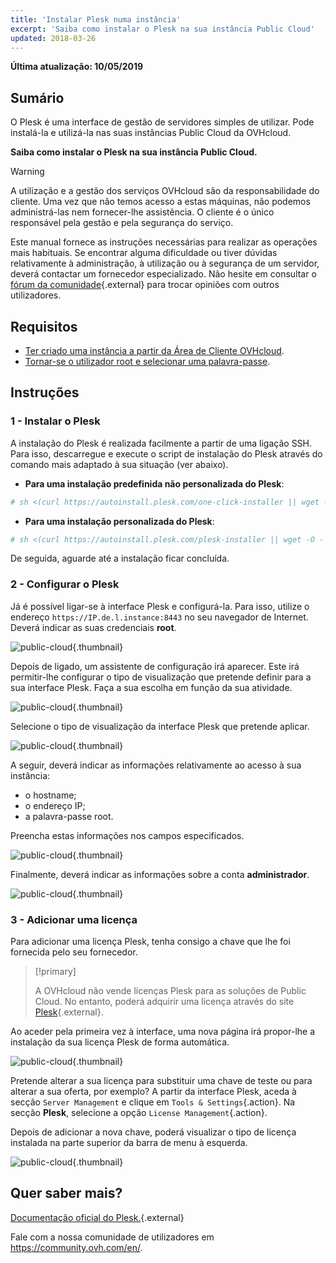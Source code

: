 ```yaml
---
title: 'Instalar Plesk numa instância'
excerpt: 'Saiba como instalar o Plesk na sua instância Public Cloud'
updated: 2018-03-26
---
```


**Última atualização: 10/05/2019**

## Sumário

O Plesk é uma interface de gestão de servidores simples de utilizar. Pode instalá-la e utilizá-la nas suas instâncias Public Cloud da OVHcloud.

**Saiba como instalar o Plesk na sua instância Public Cloud.** 

> [!warning]
> 
> A utilização e a gestão dos serviços OVHcloud são da responsabilidade do cliente. Uma vez que não temos acesso a estas máquinas, não podemos administrá-las nem fornecer-lhe assistência. O cliente é o único responsável pela gestão e pela segurança do serviço.
>
> Este manual fornece as instruções necessárias para realizar as operações mais habituais. Se encontrar alguma dificuldade ou tiver dúvidas relativamente à administração, à utilização ou à segurança de um servidor, deverá contactar um fornecedor especializado. Não hesite em consultar o [fórum da comunidade](https://community.ovh.com/en/){.external} para trocar opiniões com outros utilizadores.
>

## Requisitos

- [Ter criado uma instância a partir da Área de Cliente OVHcloud](/pages/platform/public-cloud/public-cloud-first-steps#3o-passo-criacao-de-uma-instancia/).
- [Tornar-se o utilizador root e selecionar uma palavra-passe](/pages/platform/public-cloud/become_root_and_change_password).

## Instruções

### 1 - Instalar o Plesk

A instalação do Plesk é realizada facilmente a partir de uma ligação SSH. Para isso, descarregue e execute o script de instalação do Plesk através do comando mais adaptado à sua situação (ver abaixo).

- **Para uma instalação predefinida não personalizada do Plesk**:

```bash
# sh <(curl https://autoinstall.plesk.com/one-click-installer || wget -O - https://autoinstall.plesk.com/one-click-installer)
```

- **Para uma instalação personalizada do Plesk**:

```bash
# sh <(curl https://autoinstall.plesk.com/plesk-installer || wget -O - https://autoinstall.plesk.com/plesk-installer)
```

De seguida, aguarde até a instalação ficar concluída. 

### 2 - Configurar o Plesk

Já é possível ligar-se à interface Plesk e configurá-la. Para isso, utilize o endereço `https://IP.de.l.instance:8443` no seu navegador de Internet. Deverá indicar as suas credenciais **root**.

![public-cloud](images/3301.png){.thumbnail}

Depois de ligado, um assistente de configuração irá aparecer. Este irá permitir-lhe configurar o tipo de visualização que pretende definir para a sua interface Plesk. Faça a sua escolha em função da sua atividade.

![public-cloud](images/3302.png){.thumbnail}

Selecione o tipo de visualização da interface Plesk que pretende aplicar.

![public-cloud](images/3303.png){.thumbnail}

A seguir, deverá indicar as informações relativamente ao acesso à sua instância:

- o hostname;
- o endereço IP;
- a palavra-passe root.

Preencha estas informações nos campos especificados.

![public-cloud](images/3304.png){.thumbnail}

Finalmente, deverá indicar as informações sobre a conta **administrador**.

![public-cloud](images/3305.png){.thumbnail}

### 3 - Adicionar uma licença

Para adicionar uma licença Plesk, tenha consigo a chave que lhe foi fornecida pelo seu fornecedor.

> [!primary]
>
> A OVHcloud não vende licenças Plesk para as soluções de Public Cloud. No entanto, poderá adquirir uma licença através do site [Plesk](https://www.plesk.com/){.external}.
> 

Ao aceder pela primeira vez à interface, uma nova página irá propor-lhe a instalação da sua licença Plesk de forma automática.

![public-cloud](images/3306-2.png){.thumbnail}

Pretende alterar a sua licença para substituir uma chave de teste ou para alterar a sua oferta, por exemplo? A partir da interface Plesk, aceda à secção `Server Management` e clique em `Tools & Settings`{.action}. Na secção **Plesk**, selecione a opção `License Management`{.action}.

Depois de adicionar a nova chave, poderá visualizar o tipo de licença instalada na parte superior da barra de menu à esquerda.

![public-cloud](images/3322-2.png){.thumbnail}

## Quer saber mais?

[Documentação oficial do Plesk.](https://docs.plesk.com/en-US/onyx/){.external}

Fale com a nossa comunidade de utilizadores em <https://community.ovh.com/en/>.